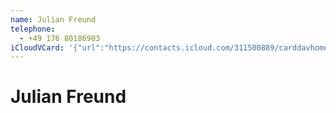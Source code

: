 ```yaml
---
name: Julian Freund
telephone:
  - +49 176 80186903
iCloudVCard: '{"url":"https://contacts.icloud.com/311500889/carddavhome/card/900266EA-5BEB-4281-ADAC-1E60B7DDE4FB.vcf","etag":"\"kmfhasg8\"","data":"BEGIN:VCARD\r\nVERSION:3.0\r\nFN:\r\nN:Freund;Julian;;;\r\nUID:D3D3DB06-68D9-4BB5-A4E1-84C121DE3571\r\nPRODID:-//Apple Inc.//iOS 12.1.2//EN\r\nREV:2025-04-03T22:18:01Z\r\nORG:;\r\nTEL:+49 176 80186903\r\nEND:VCARD"}'
---
```

# Julian Freund